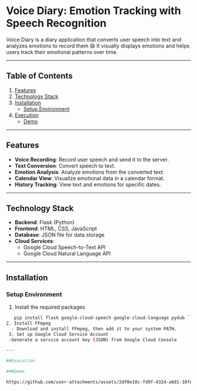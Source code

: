 # Voice Diary: Emotion Tracking with Speech Recognition

Voice Diary is a diary application that converts user speech into text and analyzes emotions to record them :smile: It visually displays emotions and helps users track their emotional patterns over time.

---

## Table of Contents
1. [Features](#features)
2. [Technology Stack](#technology-stack)
3. [Installation](#installation)
   - [Setup Environment](#setup-environment)
4. [Execution](#execution)
   - [Demo](#demo)

---

## Features

- **Voice Recording**: Record user speech and send it to the server.
- **Text Conversion**: Convert speech to text.
- **Emotion Analysis**: Analyze emotions from the converted text.
- **Calendar View**: Visualize emotional data in a calendar format.
- **History Tracking**: View text and emotions for specific dates.

---

## Technology Stack

- **Backend**: Flask (Python)
- **Frontend**: HTML, CSS, JavaScript
- **Database**: JSON file for data storage
- **Cloud Services**:
  - Google Cloud Speech-to-Text API
  - Google Cloud Natural Language API

---

## Installation

### Setup Environment
1. Install the required packages
```bash
   pip install flask google-cloud-speech google-cloud-language pydub ```
2. Install FFmpeg
  - Download and install FFmpeg, then add it to your system PATH.
 3. Set up Google Cloud Service Account
 -Generate a service account key (JSON) from Google Cloud Console

---

##Execution

###Demo

https://github.com/user-attachments/assets/2df8e10c-fd9f-432d-a681-10fee57ce52b

